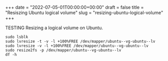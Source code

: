 +++ 
date = "2022-07-05-01T00:00:00+00:00" 
draft = false 
title = "Resiszing Ubuntu logical volume" 
slug = "resizing-ubuntu-logical-volume" 
+++

TESTING Resizing a logical volume on Ubuntu. 

```
sudo lsblk
sudo lvresize -t -v -l +100%FREE /dev/mapper/ubuntu--vg-ubuntu--lv
sudo lvresize -v -l +100%FREE /dev/mapper/ubuntu--vg-ubuntu--lv
sudo resize2fs -p /dev/mapper/ubuntu--vg-ubuntu--lv
df -h
```
